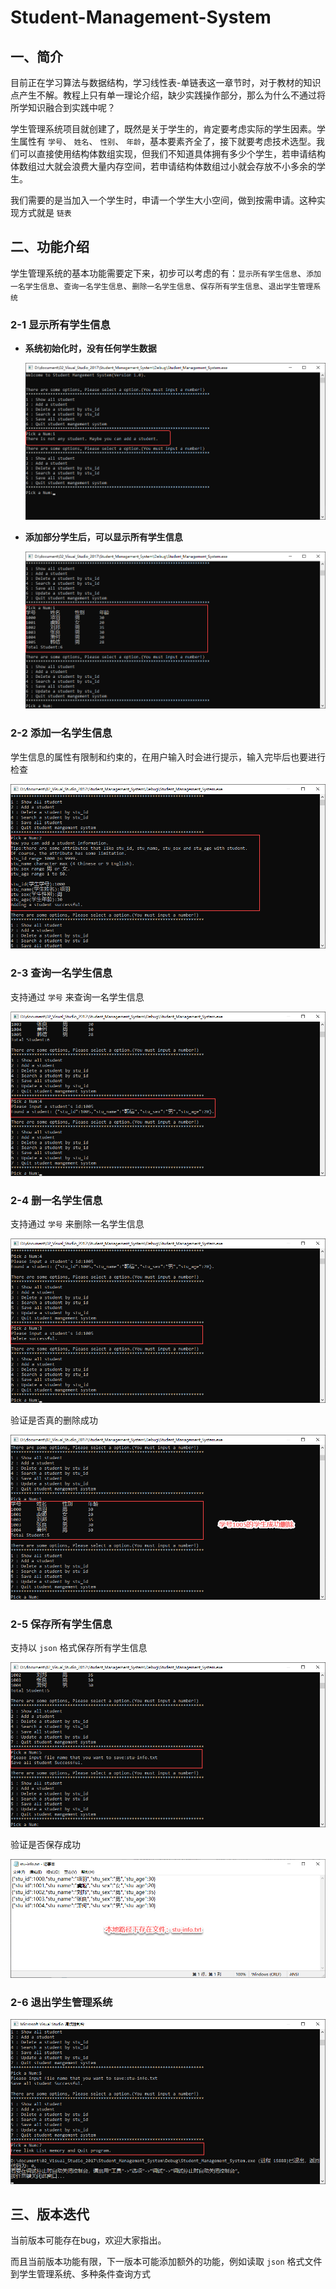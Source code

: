 # Student-Management-System

## 一、简介

目前正在学习算法与数据结构，学习线性表-单链表这一章节时，对于教材的知识点产生不解。教程上只有单一理论介绍，缺少实践操作部分，那么为什么不通过将所学知识融合到实践中呢？

学生管理系统项目就创建了，既然是关于学生的，肯定要考虑实际的学生因素。学生属性有 `学号`、 `姓名`、 `性别`、 `年龄`，基本要素齐全了，接下就要考虑技术选型。我们可以直接使用结构体数组实现，但我们不知道具体拥有多少个学生，若申请结构体数组过大就会浪费大量内存空间，若申请结构体数组过小就会存放不小多余的学生。

我们需要的是当加入一个学生时，申请一个学生大小空间，做到按需申请。这种实现方式就是 `链表`

## 二、功能介绍

学生管理系统的基本功能需要定下来，初步可以考虑的有：`显示所有学生信息`、`添加一名学生信息`、`查询一名学生信息`、`删除一名学生信息`、`保存所有学生信息`、`退出学生管理系统`

### 2-1 显示所有学生信息

* **系统初始化时，没有任何学生数据**

  ![image-20230105114132784](README.assets/image-20230105114132784.png)

* **添加部分学生后，可以显示所有学生信息**

  ![image-20230105120426055](README.assets/image-20230105120426055.png)

### 2-2 添加一名学生信息

学生信息的属性有限制和约束的，在用户输入时会进行提示，输入完毕后也要进行检查

![image-20230105114439523](README.assets/image-20230105114439523.png)

### 2-3 查询一名学生信息

支持通过 `学号` 来查询一名学生信息

![img](README.assets/SNAGHTMLae0ae99.PNG)

### 2-4 删一名学生信息

支持通过 `学号` 来删除一名学生信息

![img](README.assets/SNAGHTMLae1a00e.PNG)

验证是否真的删除成功

![image-20230105120936919](README.assets/image-20230105120936919.png)

### 2-5 保存所有学生信息

支持以 `json` 格式保存所有学生信息

![image-20230105121130920](README.assets/image-20230105121130920.png)

验证是否保存成功

![image-20230105121238924](README.assets/image-20230105121238924.png)

### 2-6 退出学生管理系统

![image-20230105121324089](README.assets/image-20230105121324089.png)



## 三、版本迭代

当前版本可能存在bug，欢迎大家指出。

而且当前版本功能有限，下一版本可能添加额外的功能，例如读取 `json` 格式文件到学生管理系统、多种条件查询方式







